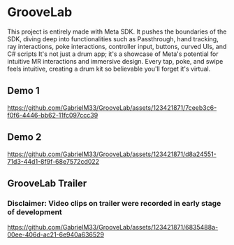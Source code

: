 # GrooveLab

This project is entirely made with Meta SDK. It pushes the boundaries of the SDK, diving deep into functionalities such as Passthrough, hand tracking, ray interactions, poke interactions, controller input, buttons, curved UIs, and C# scripts It's not just a drum app; it's a showcase of Meta's potential for intuitive MR interactions and immersive design. Every tap, poke, and swipe feels intuitive, creating a drum kit so believable you'll forget it's virtual.

## Demo 1

https://github.com/GabrielM33/GrooveLab/assets/123421871/7ceeb3c6-f0f6-4446-bb62-11fc097ccc39

## Demo 2

https://github.com/GabrielM33/GrooveLab/assets/123421871/d8a24551-71d3-44d1-8f9f-68e7572cd022


## GrooveLab Trailer
### Disclaimer: Video clips on trailer were recorded in early stage of development

https://github.com/GabrielM33/GrooveLab/assets/123421871/6835488a-00ee-406d-ac21-6e940a636529

